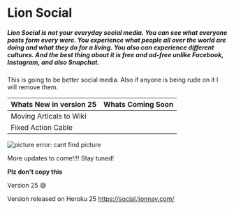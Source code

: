 # Lion Social

##### Lion Social is not your everyday social media. You can see what everyone posts form every were. You experience what people all over the world are doing and what they do for a living. You also can experience different cultures. And the best thing about it is free and ad-free unlike Facebook, Instagram, and also Snapchat.

This is going to be better social media. Also if anyone is being rude on it I will remove them.

Whats New in version 25            | Whats Coming Soon
-----------------------            | -------------     
 Moving Articals to Wiki|
 Fixed Action Cable|

![picture error: cant find picture](https://lionsocial.herokuapp.com/packs/media/images/home_lion-10507de0758c6bb3b9c3a3afb1b19fbc.jpg)

More updates to come!!!! Stay tuned!


**Plz don't copy this**

Version 25 :sweat_smile:

Version released on Heroku 25
https://social.lionnav.com/
